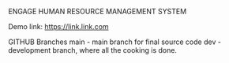 ENGAGE HUMAN RESOURCE MANAGEMENT SYSTEM

Demo link: https://link.link.com

GITHUB
Branches
    main - main branch for final source code
    dev - development branch, where all the cooking is done.
